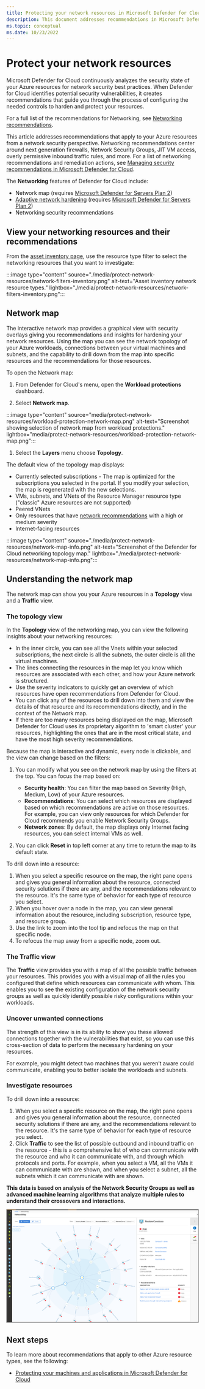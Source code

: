 ```yaml
---
title: Protecting your network resources in Microsoft Defender for Cloud
description: This document addresses recommendations in Microsoft Defender for Cloud that help you protect your Azure network resources and stay in compliance with security policies.
ms.topic: conceptual
ms.date: 10/23/2022
---
```

# Protect your network resources

Microsoft Defender for Cloud continuously analyzes the security state of your Azure resources for network security best practices. When Defender for Cloud identifies potential security vulnerabilities, it creates recommendations that guide you through the process of configuring the needed controls to harden and protect your resources.

For a full list of the recommendations for Networking, see [Networking recommendations](recommendations-reference.md#recs-networking).

This article addresses recommendations that apply to your Azure resources from a network security perspective. Networking recommendations center around next generation firewalls, Network Security Groups, JIT VM access, overly permissive inbound traffic rules, and more. For a list of networking recommendations and remediation actions, see [Managing security recommendations in Microsoft Defender for Cloud](review-security-recommendations.md).

The **Networking** features of Defender for Cloud include: 

- Network map (requires [Microsoft Defender for Servers Plan 2](defender-for-servers-introduction.md#defender-for-servers-plans))
- [Adaptive network hardening](adaptive-network-hardening.md) (requires [Microsoft Defender for Servers Plan 2](defender-for-servers-introduction.md#defender-for-servers-plans))
- Networking security recommendations
 
## View your networking resources and their recommendations

From the [asset inventory page](asset-inventory.md), use the resource type filter to select the networking resources that you want to investigate:

:::image type="content" source="./media/protect-network-resources/network-filters-inventory.png" alt-text="Asset inventory network resource types." lightbox="./media/protect-network-resources/network-filters-inventory.png":::


## Network map

The interactive network map provides a graphical view with security overlays giving you recommendations and insights for hardening your network resources. Using the map you can see the network topology of your Azure workloads, connections between your virtual machines and subnets, and the capability to drill down from the map into specific resources and the recommendations for those resources.

To open the Network map:

1. From Defender for Cloud's menu, open the **Workload protections** dashboard.

1. Select **Network map**.

:::image type="content" source="media/protect-network-resources/workload-protection-network-map.png" alt-text="Screenshot showing selection of network map from workload protections." lightbox="media/protect-network-resources/workload-protection-network-map.png":::

1. Select the **Layers** menu choose **Topology**.
 
The default view of the topology map displays:

- Currently selected subscriptions - The map is optimized for the subscriptions you selected in the portal. If you modify your selection, the map is regenerated with the new selections.
- VMs, subnets, and VNets of the Resource Manager resource type ("classic" Azure resources are not supported)
- Peered VNets
- Only resources that have [network recommendations](review-security-recommendations.md) with a high or medium severity
- Internet-facing resources

:::image type="content" source="./media/protect-network-resources/network-map-info.png" alt-text="Screenshot of the Defender for Cloud networking topology map." lightbox="./media/protect-network-resources/network-map-info.png":::

## Understanding the network map

The network map can show you your Azure resources in a **Topology** view and a **Traffic** view. 

### The topology view

In the **Topology** view of the networking map, you can view the following insights about your networking resources:

- In the inner circle, you can see all the Vnets within your selected subscriptions, the next circle is all the subnets, the outer circle is all the virtual machines.
- The lines connecting the resources in the map let you know which resources are associated with each other, and how your Azure network is structured. 
- Use the severity indicators to quickly get an overview of which resources have open recommendations from Defender for Cloud.
- You can click any of the resources to drill down into them and view the details of that resource and its recommendations directly, and in the context of the Network map.  
- If there are too many resources being displayed on the map, Microsoft Defender for Cloud uses its proprietary algorithm to 'smart cluster' your resources, highlighting the ones that are in the most critical state, and have the most high severity recommendations.

Because the map is interactive and dynamic, every node is clickable, and the view can change based on the filters:

1. You can modify what you see on the network map by using the filters at the top. You can focus the map based on:

   -  **Security health**: You can filter the map based on Severity (High, Medium, Low) of your Azure resources.
   - **Recommendations**: You can select which resources are displayed based on which recommendations are active on those resources. For example, you can view only resources for which Defender for Cloud recommends you enable Network Security Groups.
   - **Network zones**: By default, the map displays only Internet facing resources, you can select internal VMs as well.
 
2. You can click **Reset** in top left corner at any time to return the map to its default state.

To drill down into a resource:

1. When you select a specific resource on the map, the right pane opens and gives you general information about the resource, connected security solutions if there are any, and the recommendations relevant to the resource. It's the same type of behavior for each type of resource you select. 
2. When you hover over a node in the map, you can view general information about the resource, including subscription, resource type, and resource group.
3. Use the link to zoom into the tool tip and refocus the map on that specific node. 
4. To refocus the map away from a specific node, zoom out.

### The Traffic view

The **Traffic** view provides you with a map of all the possible traffic between your resources. This provides you with a visual map of all the rules you configured that define which resources can communicate with whom. This enables you to see the existing configuration of the network security groups as well as quickly identify possible risky configurations within your workloads.

### Uncover unwanted connections

The strength of this view is in its ability to show you these allowed connections together with the vulnerabilities that exist, so you can use this cross-section of data to perform the necessary hardening on your resources. 

For example, you might detect two machines that you weren’t aware could communicate, enabling you to better isolate the workloads and subnets.

### Investigate resources

To drill down into a resource:

1. When you select a specific resource on the map, the right pane opens and gives you general information about the resource, connected security solutions if there are any, and the recommendations relevant to the resource. It's the same type of behavior for each type of resource you select. 
2. Click **Traffic** to see the list of possible outbound and inbound traffic on the resource - this is a comprehensive list of who can communicate with the resource and who it can communicate with, and through which protocols and ports. For example, when you select a VM, all the VMs it can communicate with are shown, and when you select a subnet, all the subnets which it can communicate with are shown.

**This data is based on analysis of the Network Security Groups as well as advanced machine learning algorithms that analyze multiple rules to understand their crossovers and interactions.** 

[![Networking traffic map.](./media/protect-network-resources/network-map-traffic.png)](./media/protect-network-resources/network-map-traffic.png#lightbox)


## Next steps

To learn more about recommendations that apply to other Azure resource types, see the following:

- [Protecting your machines and applications in Microsoft Defender for Cloud](./asset-inventory.md)
